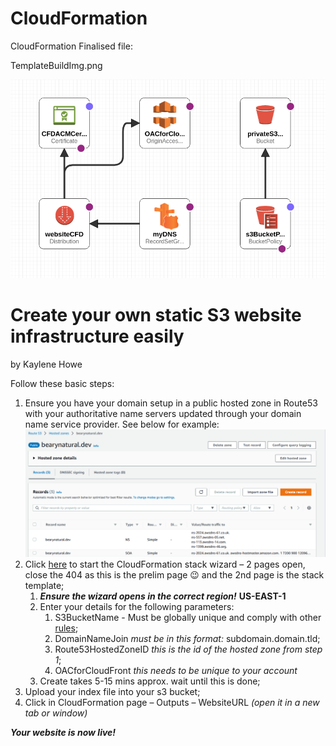 # CloudFormation
 CloudFormation Finalised file:

TemplateBuildImg.png

![alt text](https://github.com/BearyNatural/SkillsJournal/blob/main/StaticS3WebsiteInfrastructure/TemplateBuildImg.png "Logo Title Text 1")

# Create your own static S3 website infrastructure easily #

by Kaylene Howe

Follow these basic steps:

1. Ensure you have your domain setup in a public hosted zone in Route53 with your authoritative name servers updated through your domain name service provider. See below for example: 
![alt text](https://github.com/BearyNatural/SkillsJournal/blob/main/StaticS3WebsiteInfrastructure/Route53eg.png "Logo Title Text 1")
2. Click [here](https://us-east-1.console.aws.amazon.com/cloudformation/home?region=us-east-1#/stacks/create/review?templateURL=https://cf-templates-h4othlrjdfdl-us-east-1.s3.amazonaws.com/S3_CFD_CFN.yaml&stackName=MyStaticWebsite&param_S3BucketName=notdaydreaminginthecloud&param_DomainNameJoin=Sub-domain.DomainName.TopLevelDomain&param_Route53HostedZoneID=Z07913892L3ZM4E79C0AG) to start the CloudFormation stack wizard – 2 pages open, close the 404 as this is the prelim page 😉 and the 2nd page is the stack template;
    1. ***Ensure the wizard opens in the correct region!*** **US-EAST-1** 
    2. Enter your details for the following parameters:
        1. S3BucketName - Must be globally unique and comply with other [rules](https://docs.aws.amazon.com/AmazonS3/latest/userguide/bucketnamingrules.html);
        2. DomainNameJoin *must be in this format:* subdomain.domain.tld;
        3. Route53HostedZoneID *this is the id of the hosted zone from step 1*;
        4. OACforCloudFront *this needs to be unique to your account*
    3. Create takes 5-15 mins approx. wait until this is done;
3. Upload your index file into your s3 bucket;
4. Click in CloudFormation page – Outputs – WebsiteURL *(open it in a new tab or window)* 

***Your website is now **live**!***
